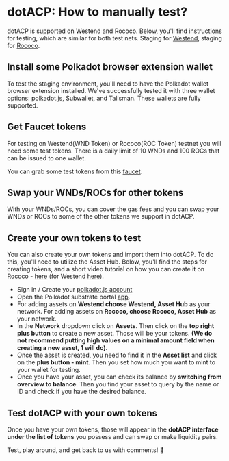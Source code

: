 # dotACP: How to manually test?

dotACP is supported on Westend and Rococo. Below, you'll find instructions for testing, which are similar for both test nets. Staging for [Westend](https://dot-acp-westmint.mvpworkshop.co/), staging for [Rococo](https://dot-acp-rococo.mvpworkshop.co/).

## Install some Polkadot browser extension wallet

To test the staging environment, you'll need to have the Polkadot wallet browser extension installed. We've successfully tested it with three wallet options: polkadot.js, Subwallet, and Talisman. These wallets are fully supported.

## Get Faucet tokens

For testing on Westend(WND Token) or Rococo(ROC Token) testnet you will need some test tokens. There is a daily limit of 10 WNDs and 100 ROCs that can be issued to one wallet.

You can grab some test tokens from this [faucet](https://paritytech.github.io/polkadot-testnet-faucet/westend).

## Swap your WNDs/ROCs for other tokens

With your WNDs/ROCs, you can cover the gas fees and you can swap your WNDs or ROCs to some of the other tokens we support in dotACP.

## Create your own tokens to test

You can also create your own tokens and import them into dotACP. To do this, you'll need to utilize the Asset Hub. Below, you'll find the steps for creating tokens, and a short video tutorial on how you can create it on Rococo - [here](https://www.loom.com/share/5ddad5dbe2f140debb1f336e02de69d0?sid=d3a0b4b0-519f-4423-9647-ff57020dc9af) (for Westend [here](https://www.loom.com/share/e6bfb71ae193442da01d9f7444294ad9?sid=066baf57-5714-4172-a06f-b33f6b9c32d4)).

- Sign in / Create your [polkadot.js account](https://polkadot.js.org/)
- Open the Polkadot substrate portal [app](https://polkadot.js.org/apps/#/explorer).
- For adding assets on <b>Westend choose Westend, Asset Hub</b> as your network. For adding assets on <b>Rococo, choose Rococo, Asset Hub</b> as your network.
- In the <b>Network</b> dropdown click on <b>Assets</b>. Then click on the <b>top right plus button</b> to create a new asset. Those will be your tokens. <b>(We do not recommend putting high values on a minimal amount field when creating a new asset, 1 will do).</b>
- Once the asset is created, you need to find it in the <b>Asset list</b> and click on the <b>plus button - mint</b>. Then you set how much you want to mint to your wallet for testing.
- Once you have your asset, you can check its balance by <b>switching from overview to balance</b>. Then you find your asset to query by the name or ID and check if you have the desired balance.

## Test dotACP with your own tokens

Once you have your own tokens, those will appear in the <b>dotACP interface under the list of tokens</b> you possess and can swap or make liquidity pairs.

Test, play around, and get back to us with comments! 🚀
